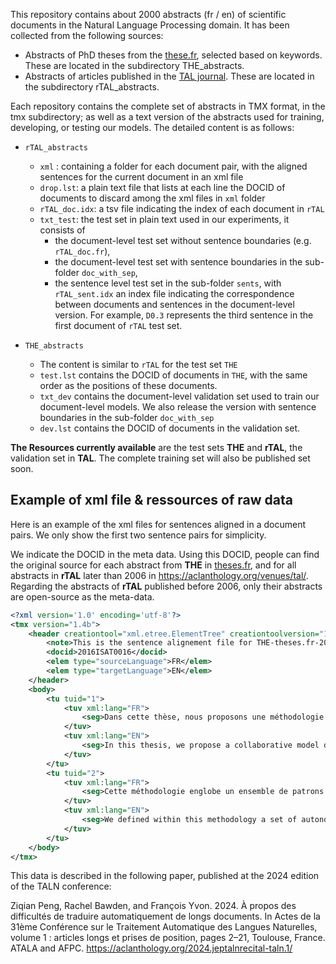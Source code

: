 This repository contains about 2000 abstracts (fr / en) of scientific documents in the Natural Language Processing domain. It has been collected from the following sources:
- Abstracts of PhD theses from the [these.fr](https://these.fr), selected based on keywords. These are located in the subdirectory THE_abstracts.
- Abstracts of articles published in the [TAL journal](https://www.atala.org/revuetal). These are located in the subdirectory rTAL_abstracts. 

Each repository contains the complete set of abstracts in TMX format, in the tmx subdirectory; as well as a text version of the abstracts used for training, developing, or testing our models. The detailed content is as follows: 

- `rTAL_abstracts`
  - `xml` : containing a folder for each document pair, with the aligned sentences for the current document in an xml file
  - `drop.lst`: a plain text file that lists at each line the DOCID of documents to discard among the xml files in `xml` folder
  - `rTAL_doc.idx`: a tsv file indicating the index of each document in `rTAL`
  - `txt_test`: the test set in plain text used in our experiments, it consists of 
    - the document-level test set without sentence boundaries (e.g. `rTAL_doc.fr`), 
    - the document-level test set with sentence boundaries in the sub-folder `doc_with_sep`, 
    - the sentence level test set in the sub-folder `sents`, 
    with `rTAL_sent.idx` an index file indicating the correspondence between documents and sentences in the document-level version.
    For example, `D0.3` represents the third sentence in the first document of `rTAL` test set.

- `THE_abstracts`
  - The content is similar to `rTAL` for the test set `THE`
  - `test.lst` contains the DOCID of documents in `THE`, with the same order as the positions of these documents.
  - `txt_dev` contains the document-level validation set used to train our document-level models. We also release the version with sentence boundaries in the sub-folder `doc_with_sep`
  - `dev.lst` contains the DOCID of documents in the validation set.

**The Resources currently available** are the test sets **THE** and **rTAL**, the validation set in **TAL**. The complete training set will also be published set soon.
  
## Example of xml file & ressources of raw data ##

Here is an example of the xml files for sentences aligned in a document pairs. We only show the first two sentence pairs for simplicity. 

We indicate the DOCID in the meta data. Using this DOCID, people can find the original source for each abstract from **THE** in [theses.fr](https://theses.fr/), and for all abstracts in **rTAL** later than 2006 in https://aclanthology.org/venues/tal/. Regarding the abstracts of **rTAL** published before 2006, only their abstracts are open-source as the meta-data.

```xml
<?xml version='1.0' encoding='utf-8'?>
<tmx version="1.4b">
    <header creationtool="xml.etree.ElementTree" creationtoolversion="1.3.0" datatype="PlainText" segtype="sentence" adminlang="en-us" srclang="FR" o-tmf="XML" creationdate="2023-04-28" creationid="MaTOS">
        <note>This is the sentence alignement file for THE-theses.fr-2016ISAT0016. segId begin by 1, tuid = segId</note>
        <docid>2016ISAT0016</docid>
        <elem type="sourceLanguage">FR</elem>
        <elem type="targetLanguage">EN</elem>
    </header>
    <body>
        <tu tuid="1">
            <tuv xml:lang="FR">
                <seg>Dans cette thèse, nous proposons une méthodologie basée sur les modèles pour gérer la complexité de la conception des systèmes autonomiques cognitifs intégrant des objets connectés.</seg>
            </tuv>
            <tuv xml:lang="EN">
                <seg>In this thesis, we propose a collaborative model driven methodology for designing Autonomic Cognitive IoT systems to deal with IoT design complexity.</seg>
            </tuv>
        </tu>
        <tu tuid="2">
            <tuv xml:lang="FR">
                <seg>Cette méthodologie englobe un ensemble de patrons de conception dont nous avons défini pour modéliser la coordination dynamique des processus autonomiques pour gérer l’évolution des besoins du système, et pour enrichir les systèmes avec des propriétés cognitives qui permettent de comprendre les données et de générer des nouvelles connaissances.</seg>
            </tuv>
            <tuv xml:lang="EN">
                <seg>We defined within this methodology a set of autonomic cognitive design patterns that aim at (1) delineating the dynamic coordination of the autonomic processes to deal with the system's context changeability and requirements evolution at run-time, and (2) adding cognitive abilities to IoT systems to understand big data and generate new insights.</seg>
            </tuv>
        </tu>
    </body>
</tmx>

```

This data is described in the following paper, published at the 2024 edition of the TALN conference: 

Ziqian Peng, Rachel Bawden, and François Yvon. 2024. À propos des difficultés de traduire automatiquement de longs documents. In Actes de la 31ème Conférence sur le Traitement Automatique des Langues Naturelles, volume 1 : articles longs et prises de position, pages 2–21, Toulouse, France. ATALA and AFPC.
https://aclanthology.org/2024.jeptalnrecital-taln.1/




